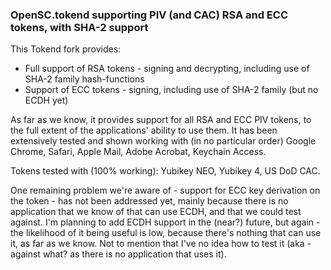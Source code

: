 ### OpenSC.tokend supporting PIV (and CAC) RSA and ECC tokens, with SHA-2 support
This Tokend fork provides:
* Full support of RSA tokens - signing and decrypting, including use of SHA-2 family hash-functions
* Support of ECC tokens - signing, including use of SHA-2 family (but no ECDH yet)

As far as we know, it provides support for all RSA and ECC PIV tokens, to the full extent of the applications' ability to use them. It has been extensively tested and shown working with (in no particular order) Google Chrome, Safari, Apple Mail, Adobe Acrobat, Keychain Access.

Tokens tested with (100% working): Yubikey NEO, Yubikey 4, US DoD CAC.

One remaining problem we're aware of - support for ECC key derivation on the token - has not been addressed yet, mainly because there is no application that we know of that can use ECDH, and that we could test against. I'm planning to add ECDH support in the (near?) future, but again - the likelihood of it being useful is low, because there's nothing that can use it, as far as we know. Not to mention that I've no idea how to test it (aka - against what? as there is no application that uses it).
